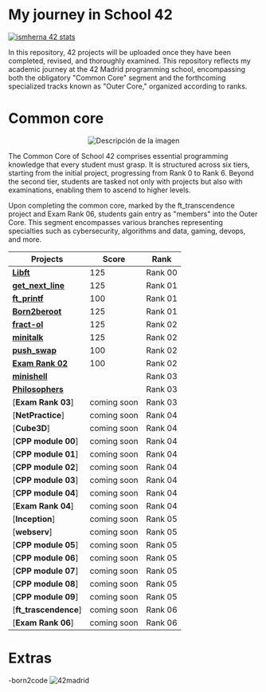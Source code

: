 # My journey in School 42
[![ismherna 42 stats](https://badge.mediaplus.ma/Darkblue/ismherna?1337Badge=off&UM6P=off)](https://github.com/oakoudad/badge42)


In this repository, 42 projects will be uploaded once they have been completed, revised, and thoroughly examined. This repository reflects my academic journey at the 42 Madrid programming school, encompassing both the obligatory "Common Core" segment and the forthcoming specialized tracks known as "Outer Core," organized according to ranks.

# Common core
<p align="center">
  <img src="https://github.com/ismaelucky342/Born2code/assets/153450550/ddbe9c21-b3bf-4733-8af8-2cfe845e8cf3)https://github.com/ismaelucky342/Born2code/assets/153450550/ddbe9c21-b3bf-4733-8af8-2cfe845e8cf3" alt="Descripción de la imagen">
</p>

The Common Core of School 42 comprises essential programming knowledge that every student must grasp. It is structured across six tiers, starting from the initial project, progressing from Rank 0 to Rank 6. Beyond the second tier, students are tasked not only with projects but also with examinations, enabling them to ascend to higher levels.

Upon completing the common core, marked by the ft_transcendence project and Exam Rank 06, students gain entry as "members" into the Outer Core. This segment encompasses various branches representing specialties such as cybersecurity, algorithms and data, gaming, devops, and more. 


| Projects | Score | Rank |
|--------|--------|---------------|
| [**Libft**](https://github.com/ismaelucky342/Libft) | 125 | Rank 00 |
| [**get_next_line**](https://github.com/ismaelucky342/get_next_line) |125 | Rank 01 |
| [**ft_printf**](https://github.com/ismaelucky342/ft_printf) | 100 | Rank 01 |
| [**Born2beroot**](https://github.com/ismaelucky342/ft_printf) | 125 | Rank 01 |
| [**fract-ol**](https://github.com/ismaelucky342/fract-ol) | 125 | Rank 02 |
| [**minitalk**](https://github.com/ismaelucky342/minitalk/tree/main) | 125 | Rank 02 |
| [**push_swap**](https://github.com/ismaelucky342/push_swap) | 100 | Rank 02 |
| [**Exam Rank 02**](https://github.com/ismaelucky342/Exam_Rank_02) | 100  | Rank 02 |
| [**minishell**](https://github.com/ismaelucky342/MiniShell) |  | Rank 03 |
| [**Philosophers**](https://github.com/ismaelucky342/Born2code/tree/main/Rank%2003/Philosophers) |  | Rank 03 |
| [**Exam Rank 03**] | coming soon | Rank 03 |
| [**NetPractice**] | coming soon | Rank 04 |
| [**Cube3D**] | coming soon | Rank 04 |
| [**CPP module 00**] | coming soon | Rank 04 |
| [**CPP module 01**] | coming soon | Rank 04 |
| [**CPP module 02**] | coming soon | Rank 04 |
| [**CPP module 03**] | coming soon | Rank 04 |
| [**CPP module 04**] | coming soon | Rank 04 | 
| [**Exam Rank 04**] | coming soon | Rank 04 |
| [**Inception**] | coming soon | Rank 05 |
| [**webserv**] | coming soon | Rank 05 |
| [**CPP module 05**] | coming soon | Rank 05 |
| [**CPP module 06**] | coming soon | Rank 05 |
| [**CPP module 07**] | coming soon | Rank 05 |
| [**CPP module 08**] | coming soon | Rank 05 |
| [**CPP module 09**] | coming soon | Rank 05 |  
| [**ft_trascendence**] | coming soon | Rank 06 |
| [**Exam Rank 06**] | coming soon | Rank 06 |


# Extras 

-born2code
![42madrid](https://github.com/ismaelucky342/Born2code/assets/153450550/3a377f34-9156-4eff-b04b-71c4b128523e)

